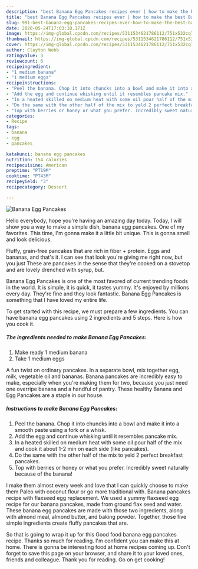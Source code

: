 ```yaml
---
description: "best Banana Egg Pancakes recipes ever | how to make the best Banana Egg Pancakes"
title: "best Banana Egg Pancakes recipes ever | how to make the best Banana Egg Pancakes"
slug: 991-best-banana-egg-pancakes-recipes-ever-how-to-make-the-best-banana-egg-pancakes
date: 2020-05-24T17:03:10.171Z
image: https://img-global.cpcdn.com/recipes/5311534621786112/751x532cq70/banana-egg-pancakes-recipe-main-photo.jpg
thumbnail: https://img-global.cpcdn.com/recipes/5311534621786112/751x532cq70/banana-egg-pancakes-recipe-main-photo.jpg
cover: https://img-global.cpcdn.com/recipes/5311534621786112/751x532cq70/banana-egg-pancakes-recipe-main-photo.jpg
author: Clayton Webb
ratingvalue: 3
reviewcount: 6
recipeingredient:
- "1 medium banana"
- "1 medium eggs"
recipeinstructions:
- "Peel the banana. Chop it into chuncks into a bowl and make it into a smooth paste using a fork or a whisk."
- "Add the egg and continue whisking until it resembles pancake mix."
- "In a heated skilled on medium heat with some oil pour half of the mix and cook it about 1-2 min on each side (like pancakes)."
- "Do the same with the other half of the mix to yeld 2 perfect breakfast pancakes."
- "Top with berries or honey or what you prefer. Incredibly sweet naturally because of the banana!"
categories:
- Recipe
tags:
- banana
- egg
- pancakes

katakunci: banana egg pancakes 
nutrition: 154 calories
recipecuisine: American
preptime: "PT19M"
cooktime: "PT43M"
recipeyield: "3"
recipecategory: Dessert

---
```



![Banana Egg Pancakes](https://img-global.cpcdn.com/recipes/5311534621786112/751x532cq70/banana-egg-pancakes-recipe-main-photo.jpg)

Hello everybody, hope you're having an amazing day today. Today, I will show you a way to make a simple dish, banana egg pancakes. One of my favorites. This time, I'm gonna make it a little bit unique. This is gonna smell and look delicious.

Fluffy, grain-free pancakes that are rich in fiber + protein. Eggs and bananas, and that&#39;s it. I can see that look you&#39;re giving me right now, but you just These are pancakes in the sense that they&#39;re cooked on a stovetop and are lovely drenched with syrup, but.

Banana Egg Pancakes is one of the most favored of current trending foods in the world. It is simple, it is quick, it tastes yummy. It's enjoyed by millions every day. They're fine and they look fantastic. Banana Egg Pancakes is something that I have loved my entire life.


To get started with this recipe, we must prepare a few ingredients. You can have banana egg pancakes using 2 ingredients and 5 steps. Here is how you cook it.

<!--inarticleads1-->

##### The ingredients needed to make Banana Egg Pancakes:

1. Make ready 1 medium banana
1. Take 1 medium eggs


A fun twist on ordinary pancakes. In a separate bowl, mix together egg, milk, vegetable oil and bananas. Banana pancakes are incredibly easy to make, especially when you&#39;re making them for two, because you just need one overripe banana and a handful of pantry. These healthy Banana and Egg Pancakes are a staple in our house. 

<!--inarticleads2-->

##### Instructions to make Banana Egg Pancakes:

1. Peel the banana. Chop it into chuncks into a bowl and make it into a smooth paste using a fork or a whisk.
1. Add the egg and continue whisking until it resembles pancake mix.
1. In a heated skilled on medium heat with some oil pour half of the mix and cook it about 1-2 min on each side (like pancakes).
1. Do the same with the other half of the mix to yeld 2 perfect breakfast pancakes.
1. Top with berries or honey or what you prefer. Incredibly sweet naturally because of the banana!


I make them almost every week and love that I can quickly choose to make them Paleo with coconut flour or go more traditional with. Banana pancakes recipe with flaxseed egg replacement. We used a yummy flaxseed egg recipe for our banana pancakes, made from ground flax seed and water. These banana egg pancakes are made with those two ingredients, along with almond meal, almond butter, and baking powder. Together, those five simple ingredients create fluffy pancakes that are. 

So that is going to wrap it up for this Good food banana egg pancakes recipe. Thanks so much for reading. I'm confident you can make this at home. There is gonna be interesting food at home recipes coming up. Don't forget to save this page on your browser, and share it to your loved ones, friends and colleague. Thank you for reading. Go on get cooking!
